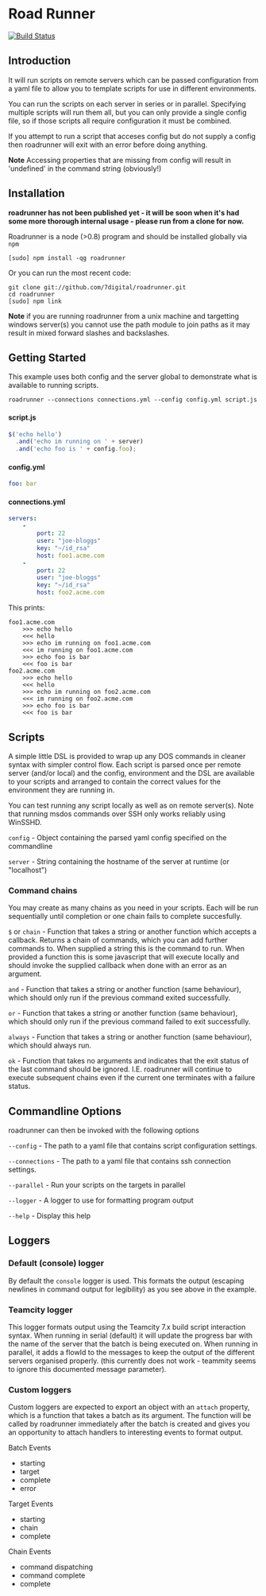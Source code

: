 # Road Runner

[![Build Status](https://travis-ci.org/7digital/roadrunner.png?branch=master)](http://travis-ci.org/7digital/roadrunner)

## Introduction

It will run scripts on remote servers which can be passed configuration from a
yaml file to allow you to template scripts for use in different environments.

You can run the scripts on each server in series or in parallel.  Specifying
multiple scripts will run them all, but you can only provide a single config
file, so if those scripts all require configuration it must be combined.

If you attempt to run a script that acceses config but do not supply a config
then roadrunner will exit with an error before doing anything.

**Note** Accessing properties that are missing from config will result in
'undefined' in the command string (obviously!)

## Installation

**roadrunner has not been published yet - it will be soon when it's had**
**some more thorough internal usage - please run from a clone for now.**

Roadrunner is a node (>0.8) program and should be installed globally via `npm`

```
[sudo] npm install -qg roadrunner
```

Or you can run the most recent code:

```
git clone git://github.com/7digital/roadrunner.git
cd roadrunner
[sudo] npm link
```

**Note** if you are running roadrunner from a unix machine and targetting
windows server(s) you cannot use the path module to join paths as it may
result in  mixed forward slashes and backslashes.

## Getting Started

This example uses both config and the server global to demonstrate what is
available to running scripts.

`roadrunner --connections connections.yml --config config.yml script.js`

#### script.js

```javascript
$('echo hello')
  .and('echo im running on ' + server)
  .and('echo foo is ' + config.foo);
```

#### config.yml

```yaml
foo: bar
```

#### connections.yml

```yaml
servers:
    -
        port: 22
        user: "joe-bloggs"
        key: "~/id_rsa"
        host: foo1.acme.com
    -
        port: 22
        user: "joe-bloggs"
        key: "~/id_rsa"
        host: foo2.acme.com
```

This prints:

```
foo1.acme.com
	>>> echo hello
	<<< hello
	>>> echo im running on foo1.acme.com
	<<< im running on foo1.acme.com
	>>> echo foo is bar
	<<< foo is bar
foo2.acme.com
	>>> echo hello
	<<< hello
	>>> echo im running on foo2.acme.com
	<<< im running on foo2.acme.com
	>>> echo foo is bar
	<<< foo is bar
```

## Scripts

A simple little DSL is provided to wrap up any DOS commands in cleaner
syntax with simpler control flow.  Each script is parsed once per remote server
(and/or local) and the config, environment and the DSL are available to your
scripts and arranged to contain the correct values for the environment they are
running in.

You can test running any script locally as well as on remote server(s). Note
that running msdos commands over SSH only works reliably using WinSSHD.

``config`` - Object containing the parsed yaml config specified on the
commandline

``server`` - String containing the hostname of the server at runtime (or
"localhost")

### Command chains

You may create as many chains as you need in your scripts.  Each will be run
sequentially until completion or one chain fails to complete succesfully.

``$`` or ``chain`` - Function that takes a string or another function which
accepts a callback.  Returns a chain of commands, which you can add further
commands to. When supplied a string this is the command to run.  When provided
a function this is some javascript that will execute locally and should invoke
the supplied callback when done with an error as an argument.

``and`` - Function that takes a string or another function (same behaviour),
which should only run if the previous command exited successfully.

``or`` - Function that takes a string or another function (same behaviour),
which should only run if the previous command failed to exit successfully.

``always`` - Function that takes a string or another function (same behaviour),
which should always run.

``ok`` - Function that takes no arguments and indicates that the exit status of
the last command should be ignored.  I.E. roadrunner will continue to execute
subsequent chains even if the current one terminates with a failure status.

## Commandline Options

roadrunner can then be invoked with the following options

``--config`` - The path to a yaml file that contains script configuration
settings.

``--connections`` - The path to a yaml file that contains ssh connection
settings.

``--parallel`` -  Run your scripts on the targets in parallel

``--logger`` - A logger to use for formatting program output

``--help`` - Display this help

## Loggers

### Default (console) logger

By default the `console` logger is used.  This formats the output (escaping
newlines in command output for legibility) as you see above in the
example.

### Teamcity logger

This logger formats output using the Teamcity 7.x build script interaction
syntax.  When running in serial (default) it will update the progress bar with
the name of the server that the batch is being executed on.  When running in
parallel, it adds a flowId to the messages to keep the output of the different
servers organised properly.  (this currently does not work - teammity seems to
ignore this documented message parameter).

### Custom loggers

Custom loggers are expected to export an object with an `attach` property, which
is a function that takes a batch as its argument. The function will be called by
roadrunner immediately after the batch is created and gives you an opportunity
to attach handlers to interesting events to format output.


Batch Events

- starting
- target
- complete
- error

Target Events

- starting
- chain
- complete

Chain Events

- command dispatching
- command complete
- complete


